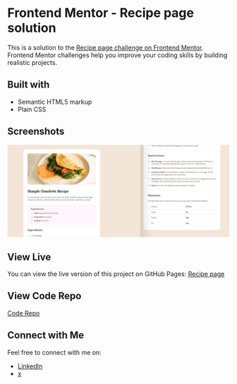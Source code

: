 # Frontend Mentor - Recipe page solution

This is a solution to the [Recipe page challenge on Frontend Mentor](https://www.frontendmentor.io/challenges/recipe-page-KiTsR8QQKm). Frontend Mentor challenges help you improve your coding skills by building realistic projects.

## Built with

- Semantic HTML5 markup
- Plain CSS


## Screenshots

![Screenshot](img/screenshot.png)

## View Live

You can view the live version of this project on GitHub Pages: [Recipe page](https://upovibe.github.io/FrontendMentor-Solutions/reciep-page/)

## View Code Repo

[Code Repo](https://github.com/upovibe/FrontendMentor-Solutions/tree/main/reciep-page)

## Connect with Me

Feel free to connect with me on:

- [LinkedIn](https://www.linkedin.com/in/upovibe/)
- [x](https://www.x.com/upovibe/)
